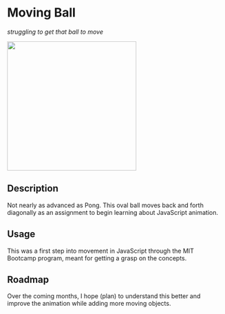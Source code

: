 # Moving Ball
<em>struggling to get that ball to move</em>

<img src="https://images.unsplash.com/photo-1543069751-3d8b10ba80c4?ixid=MnwxMjA3fDB8MHxwaG90by1wYWdlfHx8fGVufDB8fHx8&ixlib=rb-1.2.1&auto=format&fit=crop&w=1500&q=80" width="300">

## Description
Not nearly as advanced as Pong. This oval ball moves back and forth diagonally as an assignment to begin learning about JavaScript animation.

## Usage
This was a first step into movement in JavaScript through the MIT Bootcamp program, meant for getting a grasp on the concepts.

## Roadmap
Over the coming months, I hope (plan) to understand this better and improve the animation while adding more moving objects.

